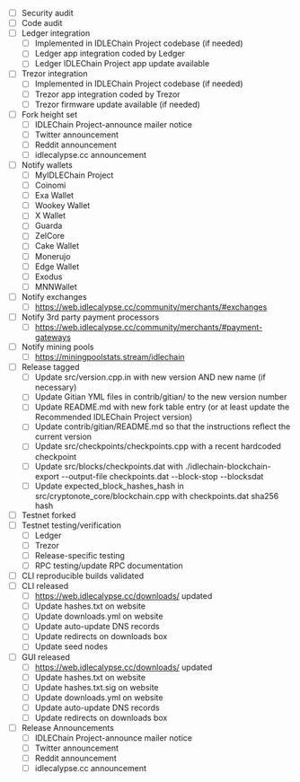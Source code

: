 - [ ] Security audit
- [ ] Code audit
- [ ] Ledger integration
  - [ ] Implemented in IDLEChain Project codebase (if needed)
  - [ ] Ledger app integration coded by Ledger
  - [ ] Ledger IDLEChain Project app update available
- [ ] Trezor integration
  - [ ] Implemented in IDLEChain Project codebase (if needed)
  - [ ] Trezor app integration coded by Trezor
  - [ ] Trezor firmware update available (if needed)
- [ ] Fork height set
  - [ ] IDLEChain Project-announce mailer notice
  - [ ] Twitter announcement
  - [ ] Reddit announcement
  - [ ] idlecalypse.cc announcement
- [ ] Notify wallets
  - [ ] MyIDLEChain Project
  - [ ] Coinomi
  - [ ] Exa Wallet
  - [ ] Wookey Wallet
  - [ ] X Wallet
  - [ ] Guarda
  - [ ] ZelCore
  - [ ] Cake Wallet
  - [ ] Monerujo
  - [ ] Edge Wallet
  - [ ] Exodus
  - [ ] MNNWallet
- [ ] Notify exchanges
  - [ ] https://web.idlecalypse.cc/community/merchants/#exchanges
- [ ] Notify 3rd party payment processors
  - [ ] https://web.idlecalypse.cc/community/merchants/#payment-gateways
- [ ] Notify mining pools
  - [ ] https://miningpoolstats.stream/idlechain
- [ ] Release tagged
  - [ ] Update src/version.cpp.in with new version AND new name (if necessary)
  - [ ] Update Gitian YML files in contrib/gitian/ to the new version number
  - [ ] Update README.md with new fork table entry (or at least update the Recommended IDLEChain Project version)
  - [ ] Update contrib/gitian/README.md so that the instructions reflect the current version
  - [ ] Update src/checkpoints/checkpoints.cpp with a recent hardcoded checkpoint
  - [ ] Update src/blocks/checkpoints.dat with ./idlechain-blockchain-export --output-file checkpoints.dat --block-stop <recent block height> --blocksdat
  - [ ] Update expected_block_hashes_hash in src/cryptonote_core/blockchain.cpp with checkpoints.dat sha256 hash
- [ ] Testnet forked
- [ ] Testnet testing/verification
  - [ ] Ledger
  - [ ] Trezor
  - [ ] Release-specific testing
  - [ ] RPC testing/update RPC documentation
- [ ] CLI reproducible builds validated
- [ ] CLI released
  - [ ] https://web.idlecalypse.cc/downloads/ updated
  - [ ] Update hashes.txt on website
  - [ ] Update downloads.yml on website
  - [ ] Update auto-update DNS records
  - [ ] Update redirects on downloads box
  - [ ] Update seed nodes
- [ ] GUI released
  - [ ] https://web.idlecalypse.cc/downloads/ updated
  - [ ] Update hashes.txt on website
  - [ ] Update hashes.txt.sig on website
  - [ ] Update downloads.yml on website
  - [ ] Update auto-update DNS records
  - [ ] Update redirects on downloads box
- [ ] Release Announcements
  - [ ] IDLEChain Project-announce mailer notice
  - [ ] Twitter announcement
  - [ ] Reddit announcement
  - [ ] idlecalypse.cc announcement

